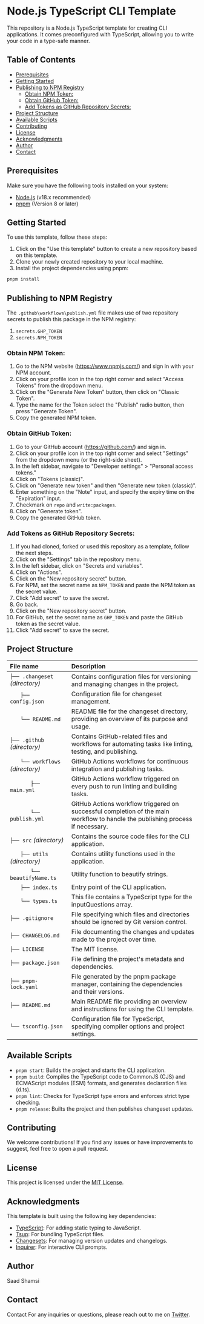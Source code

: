 # Node.js TypeScript CLI Template

This repository is a Node.js TypeScript template for creating CLI applications. It comes preconfigured with TypeScript, allowing you to write your code in a type-safe manner.

## Table of Contents

- [Prerequisites](#prerequisites)
- [Getting Started](#getting-started)
- [Publishing to NPM Registry](#publishing-to-npm-registry)
  - [Obtain NPM Token:](#obtain-npm-token)
  - [Obtain GitHub Token:](#obtain-github-token)
  - [Add Tokens as GitHub Repository Secrets:](#add-tokens-as-github-repository-secrets)
- [Project Structure](#project-structure)
- [Available Scripts](#available-scripts)
- [Contributing](#contributing)
- [License](#license)
- [Acknowledgments](#acknowledgments)
- [Author](#author)
- [Contact](#contact)

## Prerequisites

Make sure you have the following tools installed on your system:

- [Node.js](https://nodejs.org/en) (v18.x recommended)
- [pnpm](https://pnpm.io/) (Version 8 or later)

## Getting Started

To use this template, follow these steps:

1. Click on the "Use this template" button to create a new repository based on this template.
1. Clone your newly created repository to your local machine.
1. Install the project dependencies using pnpm:

```bash
pnpm install
```

## Publishing to NPM Registry
The `.github\workflows\publish.yml` file makes use of two repository secrets to publish this package in the NPM registry: 
1) `secrets.GHP_TOKEN` 
2) `secrets.NPM_TOKEN`

### Obtain NPM Token:

1. Go to the NPM website (https://www.npmjs.com/) and sign in with your NPM account.
1. Click on your profile icon in the top right corner and select "Access Tokens" from the dropdown menu.
1. Click on the "Generate New Token" button, then click on "Classic Token".
1. Type the name for the Token select the "Publish" radio button, then press "Generate Token".
1. Copy the generated NPM token.

### Obtain GitHub Token:

1. Go to your GitHub account (https://github.com/) and sign in.
1. Click on your profile icon in the top right corner and select "Settings" from the dropdown menu (or the right-side sheet).
1. In the left sidebar, navigate to "Developer settings" > "Personal access tokens."
1. Click on "Tokens (classic)".
1. Click on "Generate new token" and then "Generate new token (classic)".
1. Enter something on the "Note" input, and specify the expiry time on the "Expiration" input.
1. Checkmark on `repo` and `write:packages`.
1. Click on "Generate token".
1. Copy the generated GitHub token.

### Add Tokens as GitHub Repository Secrets:

1. If you had cloned, forked or used this repository as a template, follow the next steps.
1. Click on the "Settings" tab in the repository menu.
1. In the left sidebar, click on "Secrets and variables".
1. Click on "Actions".
1. Click on the "New repository secret" button.
1. For NPM, set the secret name as `NPM_TOKEN` and paste the NPM token as the secret value.
1. Click "Add secret" to save the secret.
1. Go back.
1. Click on the "New repository secret" button.
1. For GitHub, set the secret name as `GHP_TOKEN` and paste the GitHub token as the secret value.
1. Click "Add secret" to save the secret.

## Project Structure
| File name | Description |
| :--------------------------------- | :----------------------------------------------------------------------------------------------------------------------------- |
| `├── .changeset`  _(directory)_    | Contains configuration files for versioning and managing changes in the project. |
| `　　├── config.json`              | Configuration file for changeset management. |
| `　　└── README.md`                | README file for the changeset directory, providing an overview of its purpose and usage. |
| `├── .github`  _(directory)_       | Contains GitHub-related files and workflows for automating tasks like linting, testing, and publishing. |
| `　　└── workflows`  _(directory)_ | GitHub Actions workflows for continuous integration and publishing tasks. |
| `　　　　├── main.yml`             | GitHub Actions workflow triggered on every push to run linting and building tasks. |
| `　　　　└── publish.yml`          | GitHub Actions workflow triggered on successful completion of the main workflow to handle the publishing process if necessary. |
| `├── src`  _(directory)_           | Contains the source code files for the CLI application. |
| `　　├── utils` _(directory)_      | Contains utility functions used in the application. |
| `　　　　└── beautifyName.ts`       | Utility function to beautify strings. |
| `　　├── index.ts`                 | Entry point of the CLI application. |
| `　　└── types.ts`                 | This file contains a TypeScript type for the inputQuestions array. |
| `├── .gitignore`                   | File specifying which files and directories should be ignored by Git version control. |
| `├── CHANGELOG.md`                 | File documenting the changes and updates made to the project over time. |
| `├── LICENSE`                      | The MIT license. |
| `├── package.json`                 | File defining the project's metadata and dependencies. |
| `├── pnpm-lock.yaml`               | File generated by the pnpm package manager, containing the dependencies and their versions. |
| `├── README.md`                    | Main README file providing an overview and instructions for using the CLI template. |
| `└── tsconfig.json`                | Configuration file for TypeScript, specifying compiler options and project settings.                                           |


## Available Scripts
- `pnpm start`: Builds the project and starts the CLI application.
- `pnpm build`: Compiles the TypeScript code to CommonJS (CJS) and ECMAScript modules (ESM) formats, and generates declaration files (d.ts).
- `pnpm lint`: Checks for TypeScript type errors and enforces strict type checking.
- `pnpm release`: Builts the project and then publishes changeset updates.

## Contributing
We welcome contributions! If you find any issues or have improvements to suggest, feel free to open a pull request.

## License
This project is licensed under the [MIT License](./LICENSE).

## Acknowledgments

This template is built using the following key dependencies:

- [TypeScript](https://www.typescriptlang.org): For adding static typing to JavaScript.
- [Tsup](https://github.com/egoist/tsup): For bundling TypeScript files.
- [Changesets](https://github.com/changesets/changesets): For managing version updates and changelogs.
- [Inquirer](https://github.com/SBoudrias/Inquirer.js): For interactive CLI prompts.

## Author

Saad Shamsi

## Contact

Contact
For any inquiries or questions, please reach out to me on [Twitter](https://x.com/SaadShamsi09).
